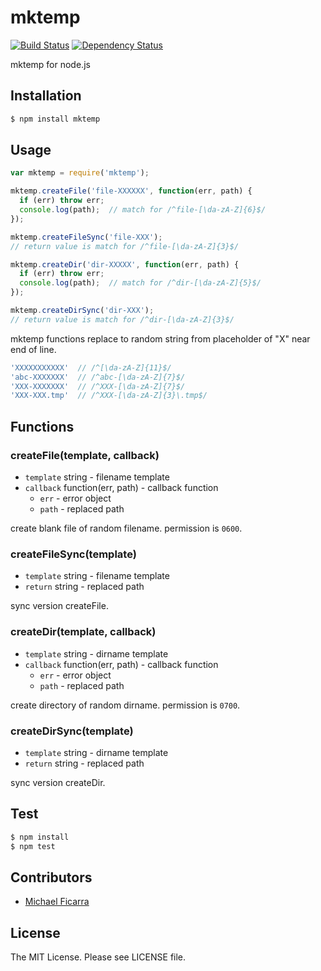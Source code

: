 # mktemp

[![Build Status](https://travis-ci.org/sasaplus1/mktemp.png)](https://travis-ci.org/sasaplus1/mktemp)
[![Dependency Status](https://gemnasium.com/sasaplus1/mktemp.png)](https://gemnasium.com/sasaplus1/mktemp)

mktemp for node.js

## Installation

```sh
$ npm install mktemp
```

## Usage

```js
var mktemp = require('mktemp');

mktemp.createFile('file-XXXXXX', function(err, path) {
  if (err) throw err;
  console.log(path);  // match for /^file-[\da-zA-Z]{6}$/
});

mktemp.createFileSync('file-XXX');
// return value is match for /^file-[\da-zA-Z]{3}$/

mktemp.createDir('dir-XXXXX', function(err, path) {
  if (err) throw err;
  console.log(path);  // match for /^dir-[\da-zA-Z]{5}$/
});

mktemp.createDirSync('dir-XXX');
// return value is match for /^dir-[\da-zA-Z]{3}$/
```

mktemp functions replace to random string from placeholder of "X" near end of line.

```js
'XXXXXXXXXXX'  // /^[\da-zA-Z]{11}$/
'abc-XXXXXXX'  // /^abc-[\da-zA-Z]{7}$/
'XXX-XXXXXXX'  // /^XXX-[\da-zA-Z]{7}$/
'XXX-XXX.tmp'  // /^XXX-[\da-zA-Z]{3}\.tmp$/
```

## Functions

### createFile(template, callback)

  * `template` string - filename template
  * `callback` function(err, path) - callback function
    * `err` - error object
    * `path` - replaced path

create blank file of random filename.
permission is `0600`.

### createFileSync(template)

  * `template` string - filename template
  * `return` string - replaced path

sync version createFile.

### createDir(template, callback)

  * `template` string - dirname template
  * `callback` function(err, path) - callback function
    * `err` - error object
    * `path` - replaced path

create directory of random dirname.
permission is `0700`.

### createDirSync(template)

  * `template` string - dirname template
  * `return` string - replaced path

sync version createDir.

## Test

```sh
$ npm install
$ npm test
```

## Contributors

  * [Michael Ficarra](https://github.com/michaelficarra)

## License

The MIT License. Please see LICENSE file.
